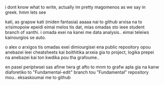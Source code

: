 i dont know what to write, actually im pretty magomenos as we say in greek. hmm lets see

kati, as grapsw kati (miden fantasia)
aaaaa nai
to github arxisa na to xrisimopoiw epeidi eimai melos tis dat, mias omadas sto ieee student branch of xanthi. i omada exei na kanei
me data analysis.. eimai teleiws kainourgios se auto.

o alex o arxigos tis omadas exei dimiourgisei ena public repository opou anebazei leei cheatsheets kai boithitika arxeia gia
to project, logika prepei na anebazei kai ton kwdika pou tha grafoume..

en pasei periptwsei sas afinw twra gt afto to mnm to grafw apla gia na kanw diaforetiko to "Fundamental-edit" branch tou
"Fundamental" repository mou.. eksaskoumai me to github
